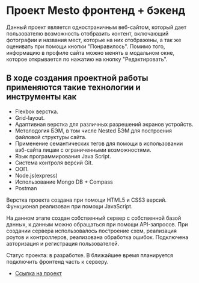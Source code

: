 # Проект Mesto фронтенд + бэкенд

Данный проект является одностраничным веб-сайтом, который дает пользователю возможность отобразить контент, включающий фотографии и названия мест, которые на них отображены, а так же оценивать при помощи кнопки "Понравилось". Помимо того, информацию в профиле сайта можно менять в модальном окне, которое открывается по нажатию на кнопку "Редактировать".

## В ходе создания проектной работы применяются такие технологии и инструменты как

* Flexbox верстка.
* Grid-layout.
* Адаптивная верстка для различных разрешений экранов устройств.
* Метолодогия БЭМ, в том числе Nested БЭМ для построения файловой структуры сайта.
* Применение семантических тегов для помощи в использовании вэб-сайта лицам с ограниченными возможностями.
* Язык программирования Java Script.
* Cистема контроля версий Git.
* ООП.
* Node.js(express)
* Использование Mongo DB + Compass
* Postman

Верстка проекта создана при помощи HTML5 и CSS3 версий. Функционал реализован при помощи JavaScript.

На данном этапе создан собственный сервер с собственной базой данных, к данным можно обращаться при помощи API-запросов. При создании сервера использовалось построение схем, реализация роутов и контроллеров, реализована обработка ошибок. Подключена авторизация и регистрация пользователей.

Статус проекта: в разработке. В ближайшее время планируется подключить фронтенд часть к серверу.

* [Ссылка на проект](https://github.com/dkey477/express-mesto-gha)

